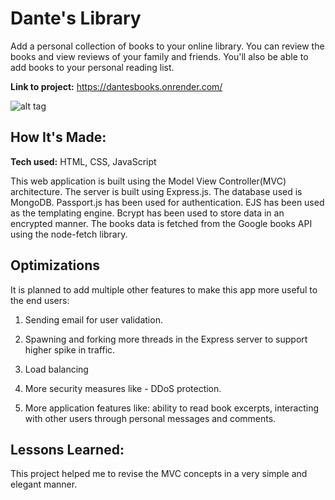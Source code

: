 # Dante's Library
Add a personal collection of books to your online library. You can review the books and view reviews of your family and friends. You'll also be able to add books to your personal reading list.

**Link to project:** https://dantesbooks.onrender.com/

![alt tag](https://imgur.com/gallery/YHKtTja)

## How It's Made:

**Tech used:** HTML, CSS, JavaScript

This web application is built using the Model View Controller(MVC) architecture. The server is built using Express.js. The database used is MongoDB. Passport.js has been used for authentication. EJS has been used as the templating engine. Bcrypt has been used to store data in an encrypted manner. The books data is fetched from the Google books API using the node-fetch library.

## Optimizations

It is planned to add multiple other features to make this app more useful to the end users:

1) Sending email for user validation.

2) Spawning and forking more threads in the Express server to support higher spike in traffic.

3) Load balancing

4) More security measures like - DDoS protection.

5) More application features like: ability to read book excerpts, interacting with other users through         personal messages and comments. 

## Lessons Learned:

This project helped me to revise the MVC concepts in a very simple and elegant manner.



